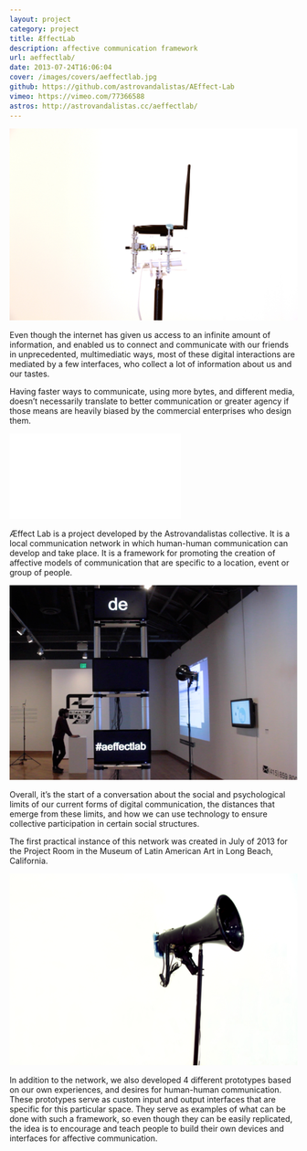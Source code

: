 ```yaml
---
layout: project
category: project
title: ÆffectLab
description: affective communication framework
url: aeffectlab/
date: 2013-07-24T16:06:04
cover: /images/covers/aeffectlab.jpg
github: https://github.com/astrovandalistas/AEffect-Lab
vimeo: https://vimeo.com/77366588
astros: http://astrovandalistas.cc/aeffectlab/
---
```

![](/images/projects/aeffectlab/IMG_0264.jpg)

Even though the internet has given us access to an infinite amount of information, and enabled us to connect and communicate with our friends in unprecedented, multimediatic ways, most of these digital interactions are mediated by a few interfaces, who collect a lot of information about us and our tastes.

Having faster ways to communicate, using more bytes, and different media, doesn’t necessarily translate to better communication or greater agency if those means are heavily biased by the commercial enterprises who design them.

<div class="video-wrapper video-wrapper-16x9">
    <iframe src="//player.vimeo.com/video/77366588" frameborder="0" webkitallowfullscreen="" mozallowfullscreen="" allowfullscreen=""></iframe>
</div>

Æffect Lab is a project developed by the Astrovandalistas collective. It is a local communication network in which human-human communication can develop and take place. It is a framework for promoting the creation of affective models of communication that are specific to a location, event or group of people.

![](/images/projects/aeffectlab/aeLab_ProjectRoom2.png)

Overall, it’s the start of a conversation about the social and psychological limits of our current forms of digital communication, the distances that emerge from these limits, and how we can use technology to ensure collective participation in certain social structures.

The first practical instance of this network was created in July of 2013 for the Project Room in the Museum of Latin American Art in Long Beach, California.

![](/images/projects/aeffectlab/IMG_0292.jpg)

In addition to the network, we also developed 4 different prototypes based on our own experiences, and desires for human-human communication. These prototypes serve as custom input and output interfaces that are specific for this particular space. They serve as examples of what can be done with such a framework, so even though they can be easily replicated, the idea is to encourage and teach people to build their own devices and interfaces for affective communication.
